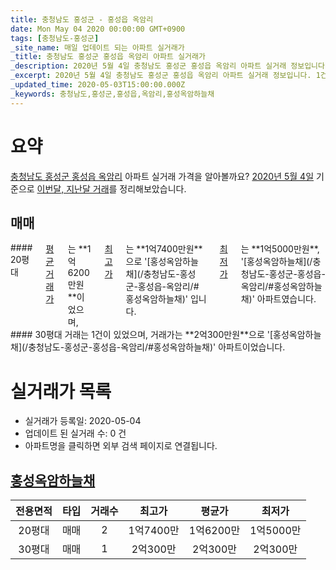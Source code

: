 ```yaml
---
title: 충청남도 홍성군 - 홍성읍 옥암리
date: Mon May 04 2020 00:00:00 GMT+0900
tags: [충청남도-홍성군]
_site_name: 매일 업데이트 되는 아파트 실거래가
_title: 충청남도 홍성군 홍성읍 옥암리 아파트 실거래가
_description: 2020년 5월 4일 충청남도 홍성군 홍성읍 옥암리 아파트 실거래 정보입니다. 1건 아파트 정보가 있습니다.
_excerpt: 2020년 5월 4일 충청남도 홍성군 홍성읍 옥암리 아파트 실거래 정보입니다. 1건 아파트 정보가 있습니다.
_updated_time: 2020-05-03T15:00:00.000Z
_keywords: 충청남도,홍성군,홍성읍,옥암리,홍성옥암하늘채
---
```





# 요약
<ins>충청남도 홍성군 홍성읍 옥암리</ins> 아파트 실거래 가격을 알아볼까요? <ins>2020년 5월 4일</ins> 기준으로 <ins>이번달, 지난달 거래</ins>를 정리해보았습니다.

## 매매
<div class="container">
<div class="six columns" markdown="1">
#### 20평대
<ins>평균 거래가</ins>는 **1억6200만원**이었으며, <ins>최고가</ins>는 **1억7400만원**으로 '[홍성옥암하늘채](/충청남도-홍성군-홍성읍-옥암리/#홍성옥암하늘채)' 입니다. <ins>최저가</ins>는 **1억5000만원**, '[홍성옥암하늘채](/충청남도-홍성군-홍성읍-옥암리/#홍성옥암하늘채)' 아파트였습니다.
</div>
<div class="six columns" markdown="1">
#### 30평대
거래는 1건이 있었으며, 거래가는 **2억300만원**으로 '[홍성옥암하늘채](/충청남도-홍성군-홍성읍-옥암리/#홍성옥암하늘채)' 아파트이었습니다.
</div>
</div>



# 실거래가 목록
- 실거래가 등록일: 2020-05-04
- 업데이트 된 실거래 수: 0 건
- 아파트명을 클릭하면 외부 검색 페이지로 연결됩니다.

## [홍성옥암하늘채](#홍성옥암하늘채)

|전용면적|타입|거래수|최고가|평균가|최저가|
|:---:|:---:|:---:|:---:|:---:|:---:|
|20평대|<span class="deal-type-1">매매</span>|2|1억7400만|1억6200만|1억5000만|
|30평대|<span class="deal-type-1">매매</span>|1|2억300만|2억300만|2억300만|

<br/>



